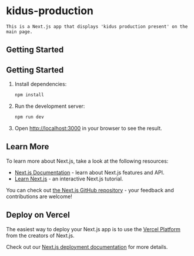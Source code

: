 
# kidus-production
```
This is a Next.js app that displays 'kidus production present' on the main page.
```
## Getting Started


## Getting Started

1. Install dependencies:
   ```powershell
   npm install
   ```
2. Run the development server:
   ```powershell
   npm run dev
   ```
3. Open [http://localhost:3000](http://localhost:3000) in your browser to see the result.

## Learn More

To learn more about Next.js, take a look at the following resources:

- [Next.js Documentation](https://nextjs.org/docs) - learn about Next.js features and API.
- [Learn Next.js](https://nextjs.org/learn) - an interactive Next.js tutorial.

You can check out [the Next.js GitHub repository](https://github.com/vercel/next.js) - your feedback and contributions are welcome!

## Deploy on Vercel

The easiest way to deploy your Next.js app is to use the [Vercel Platform](https://vercel.com/new?utm_medium=default-template&filter=next.js&utm_source=create-next-app&utm_campaign=create-next-app-readme) from the creators of Next.js.

Check out our [Next.js deployment documentation](https://nextjs.org/docs/app/building-your-application/deploying) for more details.
